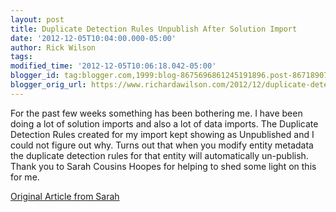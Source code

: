 ```yaml
---
layout: post
title: Duplicate Detection Rules Unpublish After Solution Import
date: '2012-12-05T10:04:00.000-05:00'
author: Rick Wilson
tags: 
modified_time: '2012-12-05T10:06:18.042-05:00'
blogger_id: tag:blogger.com,1999:blog-8675696861245191896.post-8671890751329203366
blogger_orig_url: https://www.richardawilson.com/2012/12/duplicate-detection-rules-unpublish.html
---
```


For the past few weeks something has been bothering me.  I have been doing a lot of solution imports and also a lot of data imports.  The Duplicate Detection Rules created for my import kept showing as Unpublished and I could not figure out why.  Turns out that when you modify entity metadata the duplicate detection rules for that entity will automatically un-publish.  Thank you to Sarah Cousins Hoopes for helping to shed some light on this for me.

[Original Article from Sarah](http://www.madronasg.com/blog/consultant-profiles/sarah-cousins-hoopes)

